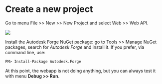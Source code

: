 # Create a new project

Go to menu File >> New >> New Project and select Web >> Web API.

![](_media/net/create_project_webapi.gif) 

Install the Autodesk Forge NuGet package: go to Tools >> Manage NuGet packages, search for *Autodesk Forge* and install it. If you prefer, via command line, use:

```
PM> Install-Package Autodesk.Forge
```

At this point, the webapp is not doing anything, but you can always test it with menu **Debug >> Run**.
